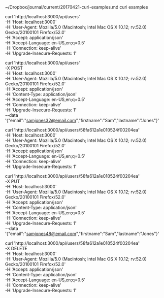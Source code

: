 ~/Dropbox/journal/current/20170421-curl-examples.md
curl examples

curl 'http://localhost:3000/api/users' \
  -H 'Host: localhost:3000' \
  -H 'User-Agent: Mozilla/5.0 (Macintosh; Intel Mac OS X 10.12; rv:52.0) Gecko/20100101 Firefox/52.0' \
  -H 'Accept: application/json' \
  -H 'Accept-Language: en-US,en;q=0.5' \
  -H 'Connection: keep-alive' \
  -H 'Upgrade-Insecure-Requests: 1'

curl 'http://localhost:3000/api/users' \
  -X POST \
  -H 'Host: localhost:3000' \
  -H 'User-Agent: Mozilla/5.0 (Macintosh; Intel Mac OS X 10.12; rv:52.0) Gecko/20100101 Firefox/52.0' \
  -H 'Accept: application/json' \
  -H 'Content-Type: application/json' \
  -H 'Accept-Language: en-US,en;q=0.5' \
  -H 'Connection: keep-alive' \
  -H 'Upgrade-Insecure-Requests: 1' \
  --data '{"email":"samjones32@email.com","firstname":"Sam","lastname":"Jones"}'

curl 'http://localhost:3000/api/users/58fa612a1e010524f00204ea' \
  -H 'Host: localhost:3000' \
  -H 'User-Agent: Mozilla/5.0 (Macintosh; Intel Mac OS X 10.12; rv:52.0) Gecko/20100101 Firefox/52.0' \
  -H 'Accept: application/json' \
  -H 'Accept-Language: en-US,en;q=0.5' \
  -H 'Connection: keep-alive' \
  -H 'Upgrade-Insecure-Requests: 1'
  
curl 'http://localhost:3000/api/users/58fa612a1e010524f00204ea' \
  -X PUT \
  -H 'Host: localhost:3000' \
  -H 'User-Agent: Mozilla/5.0 (Macintosh; Intel Mac OS X 10.12; rv:52.0) Gecko/20100101 Firefox/52.0' \
  -H 'Accept: application/json' \
  -H 'Content-Type: application/json' \
  -H 'Accept-Language: en-US,en;q=0.5' \
  -H 'Connection: keep-alive' \
  -H 'Upgrade-Insecure-Requests: 1' \
  --data '{"email":"samjones48@email.com","firstname":"Sam","lastname":"Jones"}'

curl 'http://localhost:3000/api/users/58fa612a1e010524f00204ea' \
  -X DELETE \
  -H 'Host: localhost:3000' \
  -H 'User-Agent: Mozilla/5.0 (Macintosh; Intel Mac OS X 10.12; rv:52.0) Gecko/20100101 Firefox/52.0' \
  -H 'Accept: application/json' \
  -H 'Content-Type: application/json' \
  -H 'Accept-Language: en-US,en;q=0.5' \
  -H 'Connection: keep-alive' \
  -H 'Upgrade-Insecure-Requests: 1'

